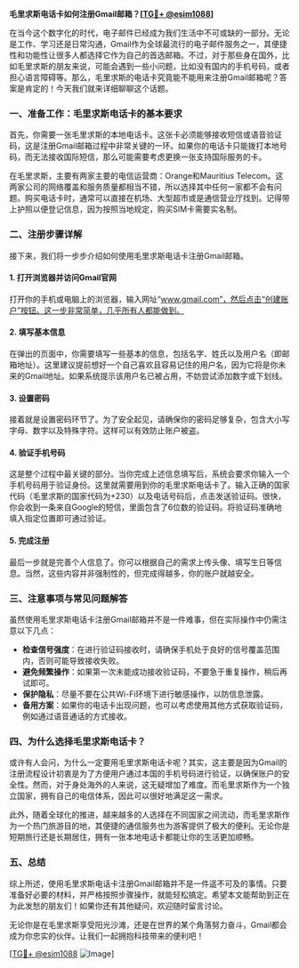 **毛里求斯电话卡如何注册Gmail邮箱？[[TG💪+ @esim1088](https://t.me/s/esim1088)]**

在当今这个数字化的时代，电子邮件已经成为我们生活中不可或缺的一部分。无论是工作、学习还是日常沟通，Gmail作为全球最流行的电子邮件服务之一，其便捷性和功能性让很多人都选择它作为自己的首选邮箱。不过，对于那些身在国外，比如毛里求斯的朋友来说，可能会遇到一些小问题，比如没有国内的手机号码，或者担心语言障碍等。那么，毛里求斯的电话卡究竟能不能用来注册Gmail邮箱呢？答案是肯定的！今天我们就来详细聊聊这个话题。

### 一、准备工作：毛里求斯电话卡的基本要求

首先，你需要一张毛里求斯的本地电话卡。这张卡必须能够接收短信或语音验证码，这是注册Gmail邮箱过程中非常关键的一环。如果你的电话卡只能拨打本地号码，而无法接收国际短信，那么可能需要考虑更换一张支持国际服务的卡。

在毛里求斯，主要有两家主要的电信运营商：Orange和Mauritius Telecom。这两家公司的网络覆盖和服务质量都相当不错，所以选择其中任何一家都不会有问题。购买电话卡时，通常可以直接在机场、大型超市或是通信营业厅找到。记得带上护照以便登记信息，因为按照当地规定，购买SIM卡需要实名制。

### 二、注册步骤详解

接下来，我们将一步步介绍如何使用毛里求斯电话卡注册Gmail邮箱。

#### 1. 打开浏览器并访问Gmail官网

打开你的手机或电脑上的浏览器，输入网址“www.gmail.com”，然后点击“创建账户”按钮。这一步非常简单，几乎所有人都能做到。

#### 2. 填写基本信息

在弹出的页面中，你需要填写一些基本的信息，包括名字、姓氏以及用户名（即邮箱地址）。这里建议提前想好一个自己喜欢且容易记住的用户名，因为它将是你未来的Gmail地址。如果系统提示该用户名已被占用，不妨尝试添加数字或下划线。

#### 3. 设置密码

接着就是设置密码环节了。为了安全起见，请确保你的密码足够复杂，包含大小写字母、数字以及特殊字符。这样可以有效防止账户被盗。

#### 4. 验证手机号码

这是整个过程中最关键的部分。当你完成上述信息填写后，系统会要求你输入一个手机号码用于验证身份。这里就需要用到你的毛里求斯电话卡了。输入正确的国家代码（毛里求斯的国家代码为+230）以及电话号码后，点击发送验证码。很快，你会收到一条来自Google的短信，里面包含了6位数的验证码。将验证码准确地填入指定位置即可通过验证。

#### 5. 完成注册

最后一步就是完善个人信息了。你可以根据自己的需求上传头像、填写生日等信息。当然，这些内容并非强制性的，但完成得越多，你的账户就越安全。

### 三、注意事项与常见问题解答

虽然使用毛里求斯电话卡注册Gmail邮箱并不是一件难事，但在实际操作中仍需注意以下几点：

- **检查信号强度**：在进行验证码接收时，请确保手机处于良好的信号覆盖范围内，否则可能导致接收失败。
- **避免频繁操作**：如果第一次未能成功接收验证码，不要急于重复操作，稍后再试即可。
- **保护隐私**：尽量不要在公共Wi-Fi环境下进行敏感操作，以防信息泄露。
- **备用方案**：如果你的电话卡出现问题，也可以考虑使用其他方式获取验证码，例如通过语音通话的方式接收。

### 四、为什么选择毛里求斯电话卡？

或许有人会问，为什么一定要用毛里求斯电话卡呢？其实，这主要是因为Gmail的注册流程设计初衷是为了方便用户通过本国的手机号码进行验证，以确保账户的安全性。然而，对于身处海外的人来说，这无疑增加了难度。而毛里求斯作为一个独立国家，拥有自己的电信体系，因此可以很好地满足这一需求。

此外，随着全球化的推进，越来越多的人选择在不同国家之间流动，而毛里求斯作为一个热门旅游目的地，其便捷的通信服务也为游客提供了极大的便利。无论你是短期旅行还是长期居住，拥有一张本地电话卡都能让你的生活更加顺畅。

### 五、总结

综上所述，使用毛里求斯电话卡注册Gmail邮箱并不是一件遥不可及的事情。只要准备好必要的材料，并严格按照步骤操作，就能轻松搞定。希望本文能帮助到正在为此发愁的朋友们！如果你还有其他疑问，欢迎随时留言讨论。

无论你是在毛里求斯享受阳光沙滩，还是在世界的某个角落努力奋斗，Gmail都会成为你忠实的伙伴。让我们一起拥抱科技带来的便利吧！

[[TG💪+ @esim1088](https://t.me/s/esim1088) ![Image](https://i.postimg.cc/4NQfJmqS/Snipaste-2025-05-13-00-14-12.png)]